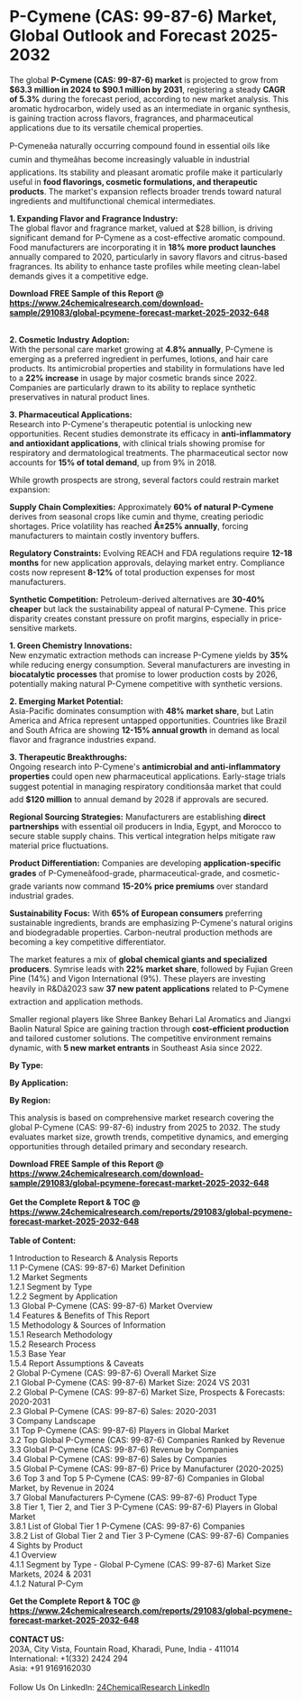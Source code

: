 <h1>P-Cymene (CAS: 99-87-6) Market, Global Outlook and Forecast 2025-2032</h1><p>The global <strong>P-Cymene (CAS: 99-87-6) market</strong> is projected to grow from <strong>$63.3 million in 2024 to $90.1 million by 2031</strong>, registering a steady <strong>CAGR of 5.3%</strong> during the forecast period, according to new market analysis. This aromatic hydrocarbon, widely used as an intermediate in organic synthesis, is gaining traction across flavors, fragrances, and pharmaceutical applications due to its versatile chemical properties.</p><p>P-Cymeneâa naturally occurring compound found in essential oils like cumin and thymeâhas become increasingly valuable in industrial applications. Its stability and pleasant aromatic profile make it particularly useful in <strong>food flavorings, cosmetic formulations, and therapeutic products</strong>. The market's expansion reflects broader trends toward natural ingredients and multifunctional chemical intermediates.</p><p><strong>1. Expanding Flavor and Fragrance Industry:</strong><br>
The global flavor and fragrance market, valued at $28 billion, is driving significant demand for P-Cymene as a cost-effective aromatic compound. Food manufacturers are incorporating it in <strong>18% more product launches</strong> annually compared to 2020, particularly in savory flavors and citrus-based fragrances. Its ability to enhance taste profiles while meeting clean-label demands gives it a competitive edge.</p><div><b>Download FREE Sample of this Report @ 
            <a href="https://www.24chemicalresearch.com/download-sample/291083/global-pcymene-forecast-market-2025-2032-648">
            https://www.24chemicalresearch.com/download-sample/291083/global-pcymene-forecast-market-2025-2032-648</a></b></div><br><p><strong>2. Cosmetic Industry Adoption:</strong><br>
With the personal care market growing at <strong>4.8% annually</strong>, P-Cymene is emerging as a preferred ingredient in perfumes, lotions, and hair care products. Its antimicrobial properties and stability in formulations have led to a <strong>22% increase</strong> in usage by major cosmetic brands since 2022. Companies are particularly drawn to its ability to replace synthetic preservatives in natural product lines.</p><p><strong>3. Pharmaceutical Applications:</strong><br>
Research into P-Cymene's therapeutic potential is unlocking new opportunities. Recent studies demonstrate its efficacy in <strong>anti-inflammatory and antioxidant applications</strong>, with clinical trials showing promise for respiratory and dermatological treatments. The pharmaceutical sector now accounts for <strong>15% of total demand</strong>, up from 9% in 2018.</p><p>While growth prospects are strong, several factors could restrain market expansion:</p><p><strong>Supply Chain Complexities:</strong> Approximately <strong>60% of natural P-Cymene</strong> derives from seasonal crops like cumin and thyme, creating periodic shortages. Price volatility has reached <strong>Â±25% annually</strong>, forcing manufacturers to maintain costly inventory buffers.</p><p><strong>Regulatory Constraints:</strong> Evolving REACH and FDA regulations require <strong>12-18 months</strong> for new application approvals, delaying market entry. Compliance costs now represent <strong>8-12%</strong> of total production expenses for most manufacturers.</p><p><strong>Synthetic Competition:</strong> Petroleum-derived alternatives are <strong>30-40% cheaper</strong> but lack the sustainability appeal of natural P-Cymene. This price disparity creates constant pressure on profit margins, especially in price-sensitive markets.</p><p><strong>1. Green Chemistry Innovations:</strong><br>
New enzymatic extraction methods can increase P-Cymene yields by <strong>35%</strong> while reducing energy consumption. Several manufacturers are investing in <strong>biocatalytic processes</strong> that promise to lower production costs by 2026, potentially making natural P-Cymene competitive with synthetic versions.</p><p><strong>2. Emerging Market Potential:</strong><br>
Asia-Pacific dominates consumption with <strong>48% market share</strong>, but Latin America and Africa represent untapped opportunities. Countries like Brazil and South Africa are showing <strong>12-15% annual growth</strong> in demand as local flavor and fragrance industries expand.</p><p><strong>3. Therapeutic Breakthroughs:</strong><br>
Ongoing research into P-Cymene's <strong>antimicrobial and anti-inflammatory properties</strong> could open new pharmaceutical applications. Early-stage trials suggest potential in managing respiratory conditionsâa market that could add <strong>$120 million</strong> to annual demand by 2028 if approvals are secured.</p><p><strong>Regional Sourcing Strategies:</strong> Manufacturers are establishing <strong>direct partnerships</strong> with essential oil producers in India, Egypt, and Morocco to secure stable supply chains. This vertical integration helps mitigate raw material price fluctuations.</p><p><strong>Product Differentiation:</strong> Companies are developing <strong>application-specific grades</strong> of P-Cymeneâfood-grade, pharmaceutical-grade, and cosmetic-grade variants now command <strong>15-20% price premiums</strong> over standard industrial grades.</p><p><strong>Sustainability Focus:</strong> With <strong>65% of European consumers</strong> preferring sustainable ingredients, brands are emphasizing P-Cymene's natural origins and biodegradable properties. Carbon-neutral production methods are becoming a key competitive differentiator.</p><p>The market features a mix of <strong>global chemical giants and specialized producers</strong>. Symrise leads with <strong>22% market share</strong>, followed by Fujian Green Pine (14%) and Vigon International (9%). These players are investing heavily in R&amp;Dâ2023 saw <strong>37 new patent applications</strong> related to P-Cymene extraction and application methods.</p><p>Smaller regional players like Shree Bankey Behari Lal Aromatics and Jiangxi Baolin Natural Spice are gaining traction through <strong>cost-efficient production</strong> and tailored customer solutions. The competitive environment remains dynamic, with <strong>5 new market entrants</strong> in Southeast Asia since 2022.</p><p><strong>By Type:</strong></p><p><strong>By Application:</strong></p><p><strong>By Region:</strong></p><p>This analysis is based on comprehensive market research covering the global P-Cymene (CAS: 99-87-6) industry from 2025 to 2032. The study evaluates market size, growth trends, competitive dynamics, and emerging opportunities through detailed primary and secondary research.</p><div><b>Download FREE Sample of this Report @ 
            <a href="https://www.24chemicalresearch.com/download-sample/291083/global-pcymene-forecast-market-2025-2032-648">
            https://www.24chemicalresearch.com/download-sample/291083/global-pcymene-forecast-market-2025-2032-648</a></b></div><br><div><b>Get the Complete Report & TOC @ 
            <a href="https://www.24chemicalresearch.com/reports/291083/global-pcymene-forecast-market-2025-2032-648">
            https://www.24chemicalresearch.com/reports/291083/global-pcymene-forecast-market-2025-2032-648</a></b></div><br>
            <b>Table of Content:</b><p>1 Introduction to Research & Analysis Reports<br />
 1.1 P-Cymene (CAS: 99-87-6) Market Definition<br />
 1.2 Market Segments<br />
 1.2.1 Segment by Type<br />
 1.2.2 Segment by Application<br />
 1.3 Global P-Cymene (CAS: 99-87-6) Market Overview<br />
 1.4 Features & Benefits of This Report<br />
 1.5 Methodology & Sources of Information<br />
 1.5.1 Research Methodology<br />
 1.5.2 Research Process<br />
 1.5.3 Base Year<br />
 1.5.4 Report Assumptions & Caveats<br />
2 Global P-Cymene (CAS: 99-87-6) Overall Market Size<br />
 2.1 Global P-Cymene (CAS: 99-87-6) Market Size: 2024 VS 2031<br />
 2.2 Global P-Cymene (CAS: 99-87-6) Market Size, Prospects & Forecasts: 2020-2031<br />
 2.3 Global P-Cymene (CAS: 99-87-6) Sales: 2020-2031<br />
3 Company Landscape<br />
 3.1 Top P-Cymene (CAS: 99-87-6) Players in Global Market<br />
 3.2 Top Global P-Cymene (CAS: 99-87-6) Companies Ranked by Revenue<br />
 3.3 Global P-Cymene (CAS: 99-87-6) Revenue by Companies<br />
 3.4 Global P-Cymene (CAS: 99-87-6) Sales by Companies<br />
 3.5 Global P-Cymene (CAS: 99-87-6) Price by Manufacturer (2020-2025)<br />
 3.6 Top 3 and Top 5 P-Cymene (CAS: 99-87-6) Companies in Global Market, by Revenue in 2024<br />
 3.7 Global Manufacturers P-Cymene (CAS: 99-87-6) Product Type<br />
 3.8 Tier 1, Tier 2, and Tier 3 P-Cymene (CAS: 99-87-6) Players in Global Market<br />
 3.8.1 List of Global Tier 1 P-Cymene (CAS: 99-87-6) Companies<br />
 3.8.2 List of Global Tier 2 and Tier 3 P-Cymene (CAS: 99-87-6) Companies<br />
4 Sights by Product<br />
 4.1 Overview<br />
 4.1.1 Segment by Type - Global P-Cymene (CAS: 99-87-6) Market Size Markets, 2024 & 2031<br />
 4.1.2 Natural P-Cym</p><div><b>Get the Complete Report & TOC @ 
            <a href="https://www.24chemicalresearch.com/reports/291083/global-pcymene-forecast-market-2025-2032-648">
            https://www.24chemicalresearch.com/reports/291083/global-pcymene-forecast-market-2025-2032-648</a></b></div><br><b>CONTACT US:</b><br>
            203A, City Vista, Fountain Road, Kharadi, Pune, India - 411014<br>
            International: +1(332) 2424 294<br>
            Asia: +91 9169162030 <br><br>
            Follow Us On LinkedIn: <a href="https://www.linkedin.com/company/24chemicalresearch/">24ChemicalResearch LinkedIn</a>